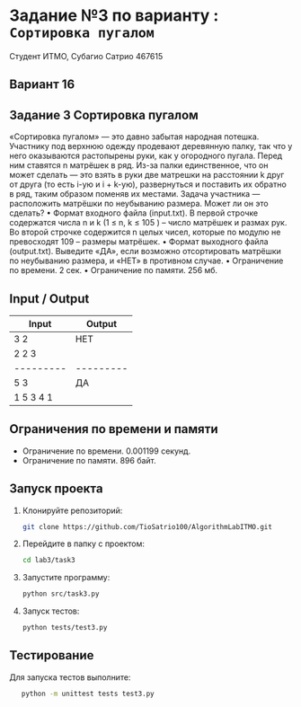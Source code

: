 # Задание №3 по варианту : `Сортировка пугалом`

Студент ИТМО, Субагио Сатрио 467615

## Вариант 16

## Задание 3 Сортировка пугалом

«Сортировка пугалом» — это давно забытая народная потешка. Участнику
под верхнюю одежду продевают деревянную палку, так что у него оказываются
растопырены руки, как у огородного пугала. Перед ним ставятся n матрёшек в
ряд. Из-за палки единственное, что он может сделать — это взять в руки две
матрешки на расстоянии k друг от друга (то есть i-ую и i + k-ую), развернуться и
поставить их обратно в ряд, таким образом поменяв их местами.
Задача участника — расположить матрёшки по неубыванию размера. Может
ли он это сделать?
• Формат входного файла (input.txt). В первой строчке содержатся числа
n и k (1 ≤ n, k ≤ 105
) – число матрёшек и размах рук. Во второй строчке
содержится n целых чисел, которые по модулю не превосходят 109 – размеры
матрёшек.
• Формат выходного файла (output.txt). Выведите «ДА», если возможно
отсортировать матрёшки по неубыванию размера, и «НЕТ» в противном
случае.
• Ограничение по времени. 2 сек.
• Ограничение по памяти. 256 мб.

## Input / Output

| Input     | Output    |
| --------- | --------- |
| 3 2       | НЕТ       |
| 2 2 3     |           |
| --------- | --------- |
| 5 3       | ДА        |
| 1 5 3 4 1 |           |

## Ограничения по времени и памяти

- Ограничение по времени. 0.001199 секунд.
- Ограничение по памяти. 896 байт.

## Запуск проекта

1. Клонируйте репозиторий:
   ```bash
   git clone https://github.com/TioSatrio100/AlgorithmLabITMO.git
   ```
2. Перейдите в папку с проектом:
   ```bash
   cd lab3/task3
   ```
3. Запустите программу:

   ```bash
   python src/task3.py
   ```

4. Запуск тестов:
   ```bash
   python tests/test3.py
   ```

## Тестирование

Для запуска тестов выполните:

```bash
   python -m unittest tests test3.py
```
